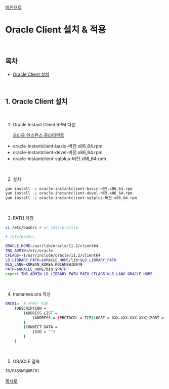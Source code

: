 <a href="https://github.com/och5351/cluster#readme">메인으로</a>
<a id="home1"></a>

# Oracle Client 설치 & 적용

<br>

## 목차

- [Oracle Client 설치](#1)

<br>
<a id="1"></a>

## 1. Oracle Client 설치

<br>

1. Oracle Instant Client RPM 다운

    <a href="https://www.oracle.com/database/technologies/instant-client/linux-x86-64-downloads.html">오라클 인스턴스 클라이언트</a>

* oracle-instantclient-basic-버전.x86_64.rpm
* oracle-instantclient-devel-버전.x86_64.rpm
* oracle-instantclient-sqlplus-버전.x86_64.rpm


<br>

2. 설치

``` bash
yum install -y oracle-instantclient-basic-버전.x86_64.rpm
yum install -y oracle-instantclient-devel-버전.x86_64.rpm
yum install -y oracle-instantclient-sqlplus-버전.x86_64.rpm
```

<br>

3. PATH 지정

```bash
vi /etc/bashrc # or /etc/profile

# /etc/bashrc

ORACLE_HOME=/usr/lib/oracle/11.2/client64
TNS_ADMIN=/etc/oracle
CFLAGS=-I/usr/include/oracle/11.2/client64
LD_LIBRARY_PATH=$ORACLE_HOME/lib:$LD_LIBRARY_PATH
NLS_LANG=KOREAN_KOREA.KO16MSWIN949
PATH=$ORACLE_HOME/bin:$PATH
export TNS_ADMIN LD_LIBRARY_PATH PATH CFLAGS NLS_LANG ORACLE_HOME

```

<br>

4. tnsnames.ora 작성

```bash
ORC01=  # 원하는 이름
    (DESCRIPTION = 
        (ADDRESS_LIST = 
            (ADDRESS = (PROTOCOL = TCP)(HOST = XXX.XXX.XXX.XXX)(PORT = XXXX)) 
        ) 
        (CONNECT_DATA = 
            (SID = "") 
        ) 
    ) 
```
<br>

5. ORACLE 접속

```bash
ID/PASSWD@ORC01
```


[목차로](#home1)